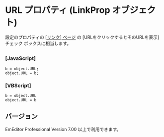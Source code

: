 # URL プロパティ (LinkProp オブジェクト)

設定のプロパティの [\[リンク\] ページ](../../dlg/properties/link/index) の \[URLをクリックするとそのURLを表示\] チェック ボックスに相当します。

## 

### \[JavaScript\]

```
b = object.URL;
object.URL = b;
```

### \[VBScript\]

```
b = object.URL
object.URL = b
```

## バージョン

EmEditor Professional Version 7.00 以上で利用できます。
